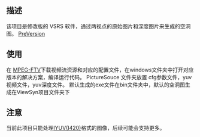 ## 描述
该项目是修改版的 VSRS 软件，通过两视点的原始图片和深度图片来生成的空洞图。
[PreVersion](https://github.com/keifergu/vsrs)

## 使用

在 [MPEG-FTV](http://www.fujii.nuee.nagoya-u.ac.jp/multiview-data/mpeg/mpeg_ftv.html)下载视频流资源和对应的配置文件，在windows文件夹中打开对应版本的解决方案，编译运行代码。
PictureSouce 文件夹放置 cfg参数文件，yuv视频文件，yuv深度文件。
默认生成的exe文件在bin文件夹中，默认的空洞图生成在ViewSyn项目文件夹下

## 注意
当前此项目只能处理[IYUV(I420)](http://www.fourcc.org/pixel-format/yuv-i420/)格式的图像，后续可能会支持更多。